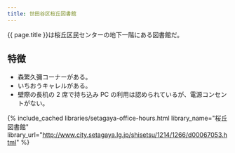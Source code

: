 ```yaml
---
title: 世田谷区桜丘図書館
---
```


{{ page.title }}は桜丘区民センターの地下一階にある図書館だ。

## 特徴

* 森繁久彌コーナーがある。
* いちおうキャレルがある。
* 壁際の長机の 2 席で持ち込み PC の利用は認められているが、電源コンセントがない。

{% include_cached libraries/setagaya-office-hours.html
    library_name="桜丘図書館"
    library_url="http://www.city.setagaya.lg.jp/shisetsu/1214/1266/d00067053.html" %}
